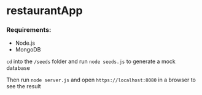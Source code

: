 # restaurantApp

### Requirements:

- Node.js
- MongoDB

`cd` into the `/seeds` folder and run `node seeds.js` to generate a mock database

Then run `node server.js` and open `https://localhost:8080` in a browser to see the result
